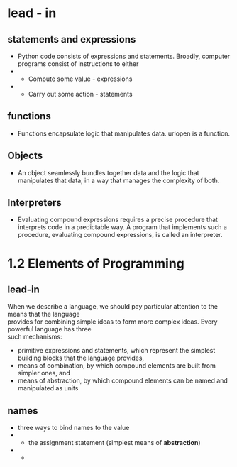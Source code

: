 # lead - in
## statements and expressions
* Python code consists of expressions and statements. Broadly, computer programs consist of instructions to either
* * Compute some value - expressions 
* * Carry out some action - statements
## functions
* Functions encapsulate logic that manipulates data. urlopen is a function. 
## Objects
* An object seamlessly bundles together data and the logic that manipulates that data, in a way that manages the complexity of both.
## Interpreters
* Evaluating compound expressions requires a precise procedure that interprets code in a predictable way. A program that implements such a procedure, evaluating compound expressions, is called an interpreter. 

# 1.2   Elements of Programming
## lead-in
When we describe a language, we should pay particular attention to the means that the language <br>
provides for combining simple ideas to form more complex ideas. Every powerful language has three <br>
such mechanisms:
* primitive expressions and statements, which represent the simplest building blocks that the language provides,
* means of combination, by which compound elements are built from simpler ones, and
* means of abstraction, by which compound elements can be named and manipulated as units
## names 
* three ways to bind names to the value 
* * the assignment statement (simplest means of **abstraction**)
* * 

